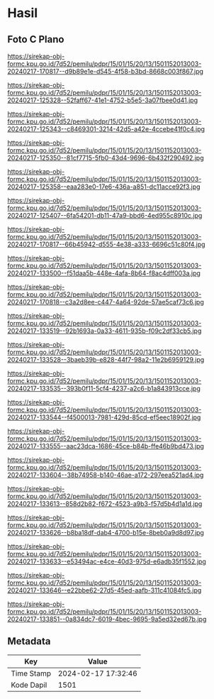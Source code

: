# Hasil

## Foto C Plano

https://sirekap-obj-formc.kpu.go.id/7d52/pemilu/pdpr/15/01/15/20/13/1501152013003-20240217-170817--d9b89e1e-d545-4f58-b3bd-8668c003f867.jpg

https://sirekap-obj-formc.kpu.go.id/7d52/pemilu/pdpr/15/01/15/20/13/1501152013003-20240217-125328--52faff67-41e1-4752-b5e5-3a07fbee0d41.jpg

https://sirekap-obj-formc.kpu.go.id/7d52/pemilu/pdpr/15/01/15/20/13/1501152013003-20240217-125343--c8469301-3214-42d5-a42e-4ccebe41f0c4.jpg

https://sirekap-obj-formc.kpu.go.id/7d52/pemilu/pdpr/15/01/15/20/13/1501152013003-20240217-125350--81cf7715-5fb0-43d4-9696-6b432f290492.jpg

https://sirekap-obj-formc.kpu.go.id/7d52/pemilu/pdpr/15/01/15/20/13/1501152013003-20240217-125358--eaa283e0-17e6-436a-a851-dc11acce92f3.jpg

https://sirekap-obj-formc.kpu.go.id/7d52/pemilu/pdpr/15/01/15/20/13/1501152013003-20240217-125407--6fa54201-db11-47a9-bbd6-4ed955c8910c.jpg

https://sirekap-obj-formc.kpu.go.id/7d52/pemilu/pdpr/15/01/15/20/13/1501152013003-20240217-170817--66b45942-d555-4e38-a333-6696c51c80f4.jpg

https://sirekap-obj-formc.kpu.go.id/7d52/pemilu/pdpr/15/01/15/20/13/1501152013003-20240217-133500--f51daa5b-448e-4afa-8b64-f8ac4dff003a.jpg

https://sirekap-obj-formc.kpu.go.id/7d52/pemilu/pdpr/15/01/15/20/13/1501152013003-20240217-170818--c3a2d8ee-c447-4a64-92de-57ae5caf73c6.jpg

https://sirekap-obj-formc.kpu.go.id/7d52/pemilu/pdpr/15/01/15/20/13/1501152013003-20240217-133519--92b1693a-0a33-4611-935b-f09c2df33cb5.jpg

https://sirekap-obj-formc.kpu.go.id/7d52/pemilu/pdpr/15/01/15/20/13/1501152013003-20240217-133528--3baeb39b-e828-44f7-98a2-11e2b6959129.jpg

https://sirekap-obj-formc.kpu.go.id/7d52/pemilu/pdpr/15/01/15/20/13/1501152013003-20240217-133535--393b0f11-5cf4-4237-a2c6-b1a843913cce.jpg

https://sirekap-obj-formc.kpu.go.id/7d52/pemilu/pdpr/15/01/15/20/13/1501152013003-20240217-133544--f4500013-7981-429d-85cd-ef5eec18902f.jpg

https://sirekap-obj-formc.kpu.go.id/7d52/pemilu/pdpr/15/01/15/20/13/1501152013003-20240217-133555--aac23dca-1686-45ce-b84b-ffe46b9bd473.jpg

https://sirekap-obj-formc.kpu.go.id/7d52/pemilu/pdpr/15/01/15/20/13/1501152013003-20240217-133604--38b74958-b140-46ae-a172-297eea521ad4.jpg

https://sirekap-obj-formc.kpu.go.id/7d52/pemilu/pdpr/15/01/15/20/13/1501152013003-20240217-133613--858d2b82-f672-4523-a9b3-f57d5b4d1a1d.jpg

https://sirekap-obj-formc.kpu.go.id/7d52/pemilu/pdpr/15/01/15/20/13/1501152013003-20240217-133626--b8ba18df-dab4-4700-b15e-8beb0a9d8d97.jpg

https://sirekap-obj-formc.kpu.go.id/7d52/pemilu/pdpr/15/01/15/20/13/1501152013003-20240217-133633--e53494ac-e4ce-40d3-975d-e6adb35f1552.jpg

https://sirekap-obj-formc.kpu.go.id/7d52/pemilu/pdpr/15/01/15/20/13/1501152013003-20240217-133646--e22bbe62-27d5-45ed-aafb-311c41084fc5.jpg

https://sirekap-obj-formc.kpu.go.id/7d52/pemilu/pdpr/15/01/15/20/13/1501152013003-20240217-133851--0a834dc7-6019-4bec-9695-9a5ed32ed67b.jpg


## Metadata

| Key        | Value               |
| ---------- | ------------------- |
| Time Stamp | 2024-02-17 17:32:46 |
| Kode Dapil | 1501                |




